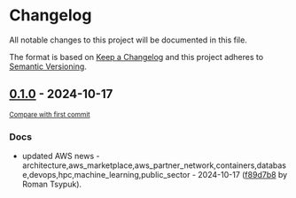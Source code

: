 # Changelog

All notable changes to this project will be documented in this file.

The format is based on [Keep a Changelog](http://keepachangelog.com/en/1.0.0/)
and this project adheres to [Semantic Versioning](http://semver.org/spec/v2.0.0.html).

<!-- insertion marker -->
## [0.1.0](https://github.com/tsypuk/aws-news/releases/tag/ver-2024-10-170.1.0) - 2024-10-17

<small>[Compare with first commit](https://github.com/tsypuk/aws-news/compare/745091b84f58eaa9fa47441860f62ebb0c18710a...ver-2024-10-17)</small>

### Docs

- updated AWS news - architecture,aws_marketplace,aws_partner_network,containers,database,devops,hpc,machine_learning,public_sector - 2024-10-17 ([f89d7b8](https://github.com/tsypuk/aws-news/commit/f89d7b8c6930103169870d0f492a86857ddc065f) by Roman Tsypuk).


